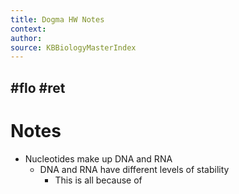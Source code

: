 ```yaml
---
title: Dogma HW Notes 
context: 
author:  
source: KBBiologyMasterIndex
---
```


#flo #ret 
---
# Notes
 - Nucleotides make up DNA and RNA
	 - DNA and RNA have different levels of stability
		 - This is all because of 